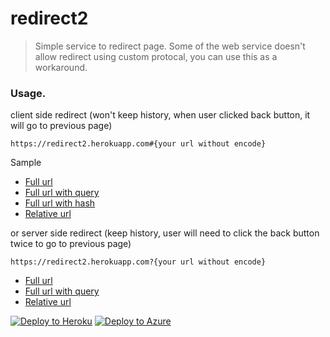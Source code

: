 # redirect2
> Simple service to redirect page.
> Some of the web service doesn't allow redirect using custom protocal, you can use this as a workaround.


### Usage.

client side redirect (won't keep history, when user clicked back button, it will go to previous page)

```
https://redirect2.herokuapp.com#{your url without encode}
```

Sample 
* [Full url](https://redirect2.herokuapp.com#https://github.com/ste80/redirect2)
* [Full url with query](https://redirect2.herokuapp.com#https://github.com/ste80/redirect2?whateverparam=a%20b)
* [Full url with hash](https://redirect2.herokuapp.com#https://github.com/ste80/redirect2#otherhash)
* [Relative url](https://redirect2.herokuapp.com#/ste80/redirect2)

or server side redirect (keep history, user will need to click the back button twice to go to previous page)

```
https://redirect2.herokuapp.com?{your url without encode}
```

* [Full url](https://redirect2.herokuapp.com?https://github.com/ste80/redirect2)
* [Full url with query](https://redirect2.herokuapp.com?https://github.com/ste80/redirect2?whateverparam=a%20b)
* [Relative url](https://redirect2.herokuapp.com?/ste80/redirect2)



[![Deploy to Heroku](https://www.herokucdn.com/deploy/button.svg)](https://heroku.com/deploy?template=https://github.com/ste80/redirect2/tree/master) [![Deploy to Azure](http://azuredeploy.net/deploybutton.png)](https://azuredeploy.net/)
